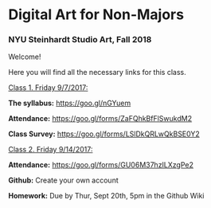 # Digital Art for Non-Majors

### NYU Steinhardt Studio Art, Fall 2018



Welcome!

Here you will find all the necessary links for this class.





<u>Class 1. Friday 9/7/2017:</u>

**The syllabus:** https://goo.gl/nGYuem

**Attendance:** https://goo.gl/forms/ZaFQhkBfFlSwukdM2

**Class Survey:** https://goo.gl/forms/LSlDkQRLwQkBSE0Y2




<u>Class 2. Friday 9/14/2017:</u>

**Attendance:** https://goo.gl/forms/GU06M37hzILXzgPe2

**Github:** Create your own account

**Homework:** Due by Thur, Sept 20th, 5pm in the Github Wiki
